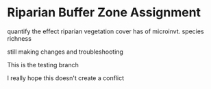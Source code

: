 # Riparian Buffer Zone Assignment
 quantify the effect riparian vegetation cover has of microinvt. species richness

still making changes and troubleshooting

This is the testing branch

I  really hope this doesn't create a conflict

